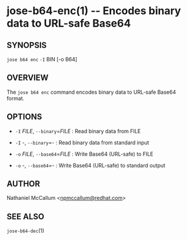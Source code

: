 jose-b64-enc(1) -- Encodes binary data to URL-safe Base64
====================================================================

## SYNOPSIS

`jose b64 enc` `-I` BIN [-o B64]

## OVERVIEW

The `jose b64 enc` command encodes binary data to URL-safe Base64 format.

## OPTIONS

* `-I` _FILE_, `--binary`=_FILE_ :
  Read binary data from FILE

* `-I` -, `--binary`=- :
  Read binary data from standard input

* `-o` _FILE_, `--base64`=_FILE_ :
  Write Base64 (URL-safe) to FILE

* `-o` -, `--base64`=- :
  Write Base64 (URL-safe) to standard output

## AUTHOR

Nathaniel McCallum &lt;npmccallum@redhat.com&gt;

## SEE ALSO

`jose-b64-dec`(1)
